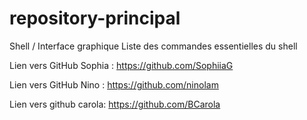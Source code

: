 # repository-principal
Shell / Interface graphique Liste des commandes essentielles du shell

Lien vers GitHub Sophia : https://github.com/SophiiaG

Lien vers GitHub Nino : https://github.com/ninolam

Lien vers github carola: https://github.com/BCarola
